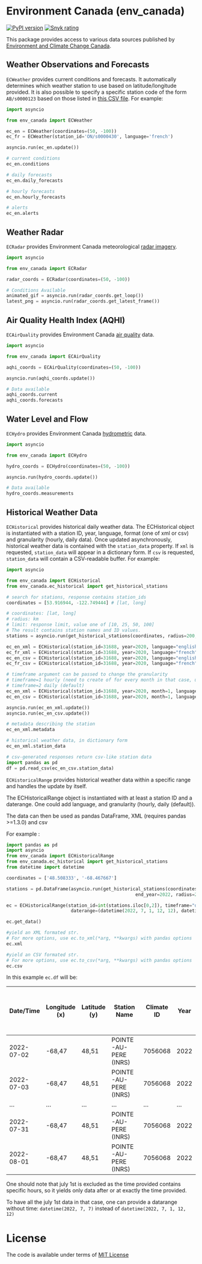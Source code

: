 # Environment Canada (env_canada)

[![PyPI version](https://badge.fury.io/py/env-canada.svg)](https://badge.fury.io/py/env-canada)
[![Snyk rating](https://snyk-widget.herokuapp.com/badge/pip/env-canada/badge.svg)](https://snyk.io/vuln/pip:env-canada@0.7.2?utm_source=badge)

This package provides access to various data sources published by [Environment and Climate Change Canada](https://www.canada.ca/en/environment-climate-change.html).

## Weather Observations and Forecasts

`ECWeather` provides current conditions and forecasts. It automatically determines which weather station to use based on latitude/longitude provided. It is also possible to specify a specific station code of the form `AB/s0000123` based on those listed in [this CSV file](https://dd.weather.gc.ca/citypage_weather/docs/site_list_towns_en.csv). For example:

```python
import asyncio

from env_canada import ECWeather

ec_en = ECWeather(coordinates=(50, -100))
ec_fr = ECWeather(station_id='ON/s0000430', language='french')

asyncio.run(ec_en.update())

# current conditions
ec_en.conditions

# daily forecasts
ec_en.daily_forecasts

# hourly forecasts
ec_en.hourly_forecasts

# alerts
ec_en.alerts
```

## Weather Radar

`ECRadar` provides Environment Canada meteorological [radar imagery](https://weather.gc.ca/radar/index_e.html).

```python
import asyncio

from env_canada import ECRadar

radar_coords = ECRadar(coordinates=(50, -100))

# Conditions Available
animated_gif = asyncio.run(radar_coords.get_loop())
latest_png = asyncio.run(radar_coords.get_latest_frame())
```

## Air Quality Health Index (AQHI)

`ECAirQuality` provides Environment Canada [air quality](https://weather.gc.ca/airquality/pages/index_e.html) data.

```python
import asyncio

from env_canada import ECAirQuality

aqhi_coords = ECAirQuality(coordinates=(50, -100))

asyncio.run(aqhi_coords.update())

# Data available
aqhi_coords.current
aqhi_coords.forecasts
```

## Water Level and Flow

`ECHydro` provides Environment Canada [hydrometric](https://wateroffice.ec.gc.ca/mainmenu/real_time_data_index_e.html) data.

```python
import asyncio

from env_canada import ECHydro

hydro_coords = ECHydro(coordinates=(50, -100))

asyncio.run(hydro_coords.update())

# Data available
hydro_coords.measurements
```

## Historical Weather Data

`ECHistorical` provides historical daily weather data.
The ECHistorical object is instantiated with a station ID, year, language, format (one of xml or csv) and granularity (hourly, daily data).
Once updated asynchronously, historical weather data is contained with the `station_data` property. If `xml` is requested, `station_data` will appear in a dictionary form. If `csv` is requested, `station_data` will contain a CSV-readable buffer. For example:

```python
import asyncio

from env_canada import ECHistorical
from env_canada.ec_historical import get_historical_stations

# search for stations, response contains station_ids
coordinates = [53.916944, -122.749444] # [lat, long]

# coordinates: [lat, long]
# radius: km
# limit: response limit, value one of [10, 25, 50, 100]
# The result contains station names and ID values.
stations = asyncio.run(get_historical_stations(coordinates, radius=200, limit=100))

ec_en_xml = ECHistorical(station_id=31688, year=2020, language="english", format="xml")
ec_fr_xml = ECHistorical(station_id=31688, year=2020, language="french", format="xml")
ec_en_csv = ECHistorical(station_id=31688, year=2020, language="english", format="csv")
ec_fr_csv = ECHistorical(station_id=31688, year=2020, language="french", format="csv")

# timeframe argument can be passed to change the granularity
# timeframe=1 hourly (need to create of for every month in that case, use ECHistoricalRange to handle it automatically)
# timeframe=2 daily (default)
ec_en_xml = ECHistorical(station_id=31688, year=2020, month=1, language="english", format="xml", timeframe=1)
ec_en_csv = ECHistorical(station_id=31688, year=2020, month=1, language="english", format="csv", timeframe=1)

asyncio.run(ec_en_xml.update())
asyncio.run(ec_en_csv.update())

# metadata describing the station
ec_en_xml.metadata

# historical weather data, in dictionary form
ec_en_xml.station_data

# csv-generated responses return csv-like station data
import pandas as pd
df = pd.read_csv(ec_en_csv.station_data)

```

`ECHistoricalRange` provides historical weather data within a specific range and handles the update by itself.

The ECHistoricalRange object is instantiated with at least a station ID and a daterange.
One could add language, and granularity (hourly, daily (default)).

The data can then be used as pandas DataFrame, XML (requires pandas >=1.3.0) and csv

For example :

```python
import pandas as pd
import asyncio
from env_canada import ECHistoricalRange
from env_canada.ec_historical import get_historical_stations
from datetime import datetime

coordinates = ['48.508333', '-68.467667']

stations = pd.DataFrame(asyncio.run(get_historical_stations(coordinates, start_year=2022,
                                                end_year=2022, radius=200, limit=100))).T

ec = ECHistoricalRange(station_id=int(stations.iloc[0,2]), timeframe="daily",
                        daterange=(datetime(2022, 7, 1, 12, 12), datetime(2022, 8, 1, 12, 12)))

ec.get_data()

#yield an XML formated str.
# For more options, use ec.to_xml(*arg, **kwargs) with pandas options
ec.xml

#yield an CSV formated str.
# For more options, use ec.to_csv(*arg, **kwargs) with pandas options
ec.csv
```

In this example `ec.df` will be:

| Date/Time  | Longitude (x) | Latitude (y) | Station Name          | Climate ID | Year | Month | Day | Data Quality | Max Temp (Â°C) | Max Temp Flag | Min Temp (Â°C) | Min Temp Flag | Mean Temp (Â°C) | Mean Temp Flag | Heat Deg Days (Â°C) | Heat Deg Days Flag | Cool Deg Days (Â°C) | Cool Deg Days Flag | Total Rain (mm) | Total Rain Flag | Total Snow (cm) | Total Snow Flag | Total Precip (mm) | Total Precip Flag | Snow on Grnd (cm) | Snow on Grnd Flag | Dir of Max Gust (10s deg) | Dir of Max Gust Flag | Spd of Max Gust (km/h) | Spd of Max Gust Flag |     |
| ---------- | ------------- | ------------ | --------------------- | ---------- | ---- | ----- | --- | ------------ | -------------- | ------------- | -------------- | ------------- | --------------- | -------------- | ------------------- | ------------------ | ------------------- | ------------------ | --------------- | --------------- | --------------- | --------------- | ----------------- | ----------------- | ----------------- | ----------------- | ------------------------- | -------------------- | ---------------------- | -------------------- | --- |
| 2022-07-02 | -68,47        | 48,51        | POINTE-AU-PERE (INRS) | 7056068    | 2022 | 7     | 2   |              | 22,8           |               | 12,5           |               | 17,7            |                | 0,3                 |                    | 0                   |                    |                 |                 |                 |                 | 0                 |                   |                   |                   | 26                        |                      | 37                     |                      |     |
| 2022-07-03 | -68,47        | 48,51        | POINTE-AU-PERE (INRS) | 7056068    | 2022 | 7     | 3   |              | 21,7           |               | 10,1           |               | 15,9            |                | 2,1                 |                    | 0                   |                    |                 |                 |                 |                 | 0,4               |                   |                   |                   | 28                        |                      | 50                     |                      |     |
| …          | …             | …            | …                     | …          | …    | …     | …   | …            | …              | …             | …              | …             | …               | …              | …                   | …                  | …                   | …                  | …               | …               | …               | …               | …                 | …                 | …                 | …                 | …                         | …                    | …                      | …                    | …   |
| 2022-07-31 | -68,47        | 48,51        | POINTE-AU-PERE (INRS) | 7056068    | 2022 | 7     | 31  |              | 23,5           |               | 14,1           |               | 18,8            |                | 0                   |                    | 0,8                 |                    |                 |                 |                 |                 | 0                 |                   |                   |                   | 23                        |                      | 31                     |                      |     |
| 2022-08-01 | -68,47        | 48,51        | POINTE-AU-PERE (INRS) | 7056068    | 2022 | 8     | 1   |              | 23             |               | 15             |               | 19              |                | 0                   |                    | 1                   |                    |                 |                 |                 |                 | 0                 |                   |                   |                   | 21                        |                      | 35                     |                      |     |

One should note that july 1st is excluded as the time provided contains specific hours, so it yields only data after or at exactly
the time provided.

To have all the july 1st data in that case, one can provide a datarange without time: `datetime(2022, 7, 7)` instead
of `datetime(2022, 7, 1, 12, 12)`

# License

The code is available under terms of [MIT License](https://github.com/michaeldavie/env_canada/tree/master/LICENSE.md)
